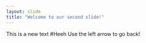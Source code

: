 ```yaml
---
layout: slide
title: "Welcome to our second slide!"
---
```

This is a new text #Heeh
Use the left arrow to go back!
